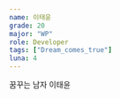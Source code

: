 ```yaml
---
name: 이태윤
grade: 20
major: "WP"
role: Developer
tags: ["Dream_comes_true"]
luna: 4
---
```


꿈꾸는 남자 이태윤
